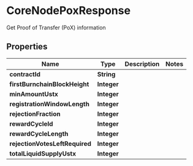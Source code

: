 

# CoreNodePoxResponse

Get Proof of Transfer (PoX) information

## Properties

Name | Type | Description | Notes
------------ | ------------- | ------------- | -------------
**contractId** | **String** |  | 
**firstBurnchainBlockHeight** | **Integer** |  | 
**minAmountUstx** | **Integer** |  | 
**registrationWindowLength** | **Integer** |  | 
**rejectionFraction** | **Integer** |  | 
**rewardCycleId** | **Integer** |  | 
**rewardCycleLength** | **Integer** |  | 
**rejectionVotesLeftRequired** | **Integer** |  | 
**totalLiquidSupplyUstx** | **Integer** |  | 



